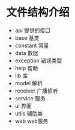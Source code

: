 # 文件结构介绍

* api 提供的接口
* base 基类
* constant 常量
* data 数据
* exception 错误类型
* help 帮助
* lib 库
* model 解析
* receiver 广播侦听
* service 服务
* ui 界面
* utils 辅助类
* web web服务